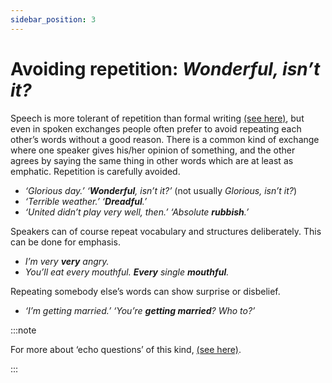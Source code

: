 ```yaml
---
sidebar_position: 3
---
```


# Avoiding repetition: *Wonderful, isn’t it?*

Speech is more tolerant of repetition than formal writing [(see here)](./../written-texts/repetition), but even in spoken exchanges people often prefer to avoid repeating each other’s words without a good reason. There is a common kind of exchange where one speaker gives his/her opinion of something, and the other agrees by saying the same thing in other words which are at least as emphatic. Repetition is carefully avoided.

- *‘Glorious day.’ ‘**Wonderful**, isn’t it?’* (not usually *Glorious, isn’t it?*)
- *‘Terrible weather.’ ‘**Dreadful**.’*
- *‘United didn’t play very well, then.’ ‘Absolute **rubbish**.’*

Speakers can of course repeat vocabulary and structures deliberately. This can be done for emphasis.

- *I’m very **very** angry.*
- *You’ll eat every mouthful. **Every** single **mouthful**.*

Repeating somebody else’s words can show surprise or disbelief.

- *‘I’m getting married.’ ‘You’re **getting married**? Who to?’*

:::note

For more about ‘echo questions’ of this kind, [(see here)](./echo-questions-she-s-invited-how-many).

:::

